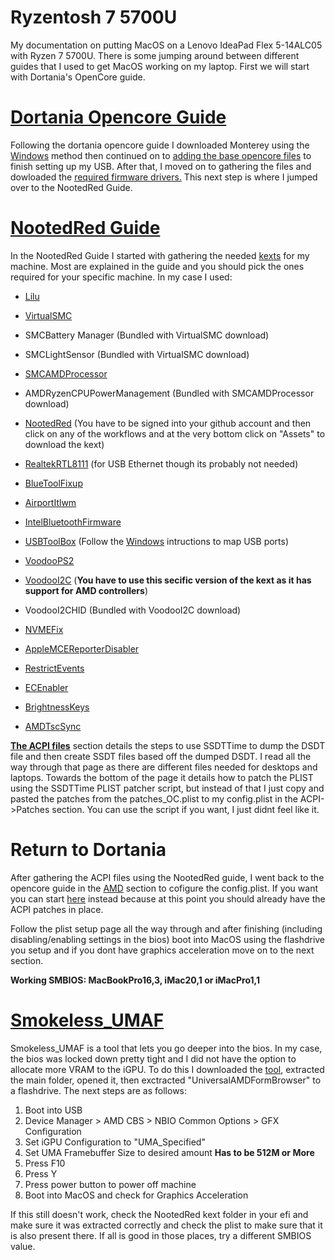 # Ryzentosh 7 5700U
My documentation on putting MacOS on a Lenovo IdeaPad Flex 5-14ALC05 with Ryzen 7 5700U. There is some jumping around between different guides that I used to get MacOS working on my laptop. First we will start with Dortania's OpenCore guide.

# [Dortania Opencore Guide](https://dortania.github.io/OpenCore-Install-Guide/prerequisites.html)
Following the dortania opencore guide I downloaded Monterey using the [Windows](https://dortania.github.io/OpenCore-Install-Guide/installer-guide/windows-install.html) method then continued on to [adding the base opencore files](https://dortania.github.io/OpenCore-Install-Guide/installer-guide/opencore-efi.html)
to finish setting up my USB. After that, I moved on to gathering the files and dowloaded the [required firmware drivers.](https://dortania.github.io/OpenCore-Install-Guide/ktext.html#must-haves](https://dortania.github.io/OpenCore-Install-Guide/ktext.html#universal)) This next step is where I jumped over to the NootedRed Guide.
# [NootedRed Guide](https://chefkissinc.github.io/guide)
In the NootedRed Guide I started with gathering the needed [kexts](https://chefkissinc.github.io/guide/gathering-files/kexts) for my machine. Most are explained in the guide and you should pick the ones required for your specific machine. In my case I used: 

* [Lilu](https://github.com/acidanthera/Lilu)

* [VirtualSMC](https://github.com/acidanthera/VirtualSMC/releases)

* SMCBattery Manager (Bundled with VirtualSMC download)

* SMCLightSensor (Bundled with VirtualSMC download)

* [SMCAMDProcessor](https://github.com/trulyspinach/SMCAMDProcessor/releases)

* AMDRyzenCPUPowerManagement (Bundled with SMCAMDProcessor download)

* [NootedRed](https://github.com/ChefKissInc/NootedRed/actions) (You have to be signed into your github account and then click on any of the workflows and at the very bottom click on "Assets" to download the kext)

* [RealtekRTL8111](https://github.com/Mieze/RTL8111_driver_for_OS_X/releases) (for USB Ethernet though its probably not needed)

* [BlueToolFixup](https://github.com/acidanthera/BrcmPatchRAM/releases)

* [AirportItlwm](https://github.com/OpenIntelWireless/itlwm/releases)

* [IntelBluetoothFirmware](https://github.com/OpenIntelWireless/IntelBluetoothFirmware/releases)

* [USBToolBox](https://github.com/USBToolBox/kext/releases/tag/1.1.1) (Follow the [Windows](https://github.com/USBToolBox/tool#readme) intructions to map USB ports)

* [VoodooPS2](https://github.com/acidanthera/VoodooPS2/releases)

* [VoodooI2C](https://chefkissinc.github.io/Extras/Kexts/VoodooI2C.zip) (**You have to use this secific version of the kext as it has support for AMD controllers**)

* VoodooI2CHID (Bundled with VoodooI2C download)

* [NVMEFix](https://github.com/acidanthera/NVMeFix/releases)

* [AppleMCEReporterDisabler](https://chefkissinc.github.io/Extras/Kexts/AppleMCEReporterDisabler.zip)

* [RestrictEvents](https://github.com/acidanthera/RestrictEvents/releases)

* [ECEnabler](https://github.com/1Revenger1/ECEnabler/releases)

* [BrightnessKeys](https://github.com/acidanthera/BrightnessKeys/releases)

* [AMDTscSync](https://github.com/naveenkrdy/AmdTscSync/releases)
  


[**The ACPI files**](https://chefkissinc.github.io/guide/gathering-files/acpi) section details the steps to use SSDTTime to dump the DSDT file and then create SSDT files based off the dumped DSDT. I read all the way through that page as there are different files needed for desktops and laptops. Towards the bottom of the page it details how to patch the PLIST using the SSDTTime PLIST patcher script, but instead of that I just copy and pasted the patches from the patches_OC.plist to my config.plist in the ACPI->Patches section. You can use the script if you want, I just didnt feel like it.

# Return to Dortania
After gathering the ACPI files using the NootedRed guide, I went back to the opencore guide in the [AMD](https://dortania.github.io/OpenCore-Install-Guide/AMD/zen.html#ryzen-and-threadripper-17h-and-19h) section to cofigure the config.plist. If you want you can start [here](https://dortania.github.io/OpenCore-Install-Guide/AMD/zen.html#booter) instead because at this point you should already have the ACPI patches in place.

Follow the plist setup page all the way through and after finishing (including disabling/enabling settings in the bios) boot into MacOS using the flashdrive you setup and if you dont have graphics acceleration move on to the next section.

**Working SMBIOS: MacBookPro16,3, iMac20,1 or iMacPro1,1**

# [Smokeless_UMAF](https://github.com/DavidS95/Smokeless_UMAF#readme)
Smokeless_UMAF is a tool that lets you go deeper into the bios. In my case, the bios was locked down pretty tight and I did not have the option to allocate more VRAM to the iGPU. To do this I downloaded the [tool](https://github.com/DavidS95/Smokeless_UMAF/archive/refs/heads/main.zip), extracted the main folder, opened it, then exctracted "UniversalAMDFormBrowser" to a flashdrive. The next steps are as follows:

1. Boot into USB
2. Device Manager > AMD CBS > NBIO Common Options > GFX Configuration
3. Set iGPU Configuration to "UMA_Specified"
4. Set UMA Framebuffer Size to desired amount **Has to be 512M or More**
5. Press F10
6. Press Y
7. Press power button to power off machine
8. Boot into MacOS and check for Graphics Acceleration

If this still doesn't work, check the NootedRed kext folder in your efi and make sure it was extracted correctly and check the plist to make sure that it is also present there. If all is good in those places, try a different SMBIOS value.


